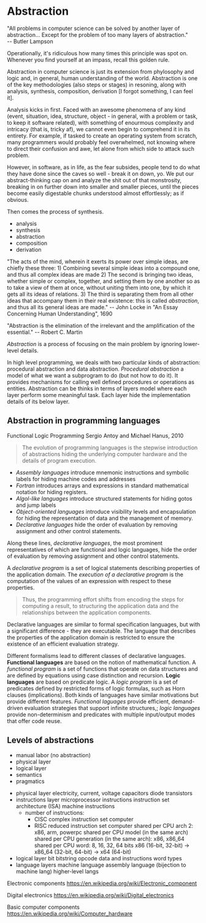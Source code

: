 # Abstraction

"All problems in computer science can be solved by another layer of abstraction… Except for the problem of too many layers of abstraction."   
-- Butler Lampson

Operationally, it's ridiculous how many times this principle was spot on. Whenever you find yourself at an impass, recall this golden rule.

Abstraction in computer science is just its extension from phylosophy and logic and, in general, human understanding of the world. Abstraction is one of the key methodologies (also steps or stages) in resoning, along with analysis, synthesis, composition, derivation [I forgot something, I can feel it].

Analysis kicks in first. Faced with an awesome phenomena of any kind (event, situation, idea, structure, object - in general, with a problem or task, to keep it software related), with something of enourmous complexity and intricacy (that is, tricky af), we cannot even begin to comprehend it in its entirety. For example, if tasked to create an operating system from scratch, many programmers would probably feel overwhelmed, not knowing where to direct their confusion and awe, let alone from which side to attack such problem.

However, in software, as in life, as the fear subsides, people tend to do what they have done since the caves so well - break it on down, yo. We put our abstract-thinking cap on and analyze the shit out of that monstrosity, breaking in on further down into smaller and smaller pieces, until the pieces become easily digestable chunks understood almost effortlessly; as if obvious.

Then comes the process of synthesis.










- analysis
- synthesis
- abstraction
- composition
- derivation



"The acts of the mind, wherein it exerts its power over simple ideas, are chiefly these three: 1) Combining several simple ideas into a compound one, and thus all complex ideas are made 2) The second is bringing two ideas, whether simple or complex, together, and setting them by one another so as to take a view of them at once, without uniting them into one, by which it gets all its ideas of relations. 3) The third is separating them from all other ideas that accompany them in their real existence: this is called *abstraction*, and thus all its general ideas are made."
-- John Locke in "An Essay Concerning Human Understanding", 1690


"Abstraction is the elimination of the irrelevant and the amplification of the essential." -- Robert C. Martin



*Abstraction* is a process of focusing on the main problem by ignoring lower-level details.

In high level programming, we deals with two particular kinds of abstraction: procedural abstraction and data abstraction. 
*Procedural abstraction* a model of what we want a subprogram to do (but not how to do it). It provides mechanisms for calling well defined procedures or operations as entities. Abstraction can be thinks in terms of layers model where each layer perform some meaningful task. Each layer hide the implementation details of its below layer.


## Abstraction in programming languages
Functional Logic Programming
Sergio Antoy and Michael Hanus, 2010

>The evolution of programming languages is the stepwise introduction of abstractions hiding the underlying computer hardware and the details of program execution.

- *Assembly languages* introduce mnemonic instructions and symbolic labels for hiding machine codes and addresses
- *Fortran* introduces arrays and expressions in standard mathematical notation for hiding registers.
- *Algol-like languages* introduce structured statements for hiding gotos and jump labels
- *Object-oriented languages* introduce visibility levels and encapsulation for hiding the representation of data and the management of memory.
- *Declarative languages* hide the order of evaluation by removing assignment and other control statements.

Along these lines, *declarative languages*, the most prominent representatives of which are functional and logic languages, hide the order of evaluation by removing assignment and other control statements.

A *declarative program* is a set of logical statements describing properties of the application domain. The *execution of a declarative program* is the computation of the values of an expression with respect to these properties.

>Thus, the programming effort shifts from encoding the steps for computing a result, to structuring the application data and the relationships between the application components.

Declarative languages are similar to formal specification languages, but with a significant difference - they are executable. The language that describes the properties of the application domain is restricted to ensure the existence of an efficient evaluation strategy.

Different formalisms lead to different classes of declarative languages. **Functional languages** are based on the notion of mathematical function. A *functional program* is a set of functions that operate on data structures and are defined by equations using case distinction and recursion. **Logic languages** are based on predicate logic. A *logic program* is a set of predicates defined by restricted forms of logic formulas, such as Horn clauses (implications). Both kinds of languages have similar motivations but provide different features. *Functional laguages* provide efficient, demand-driven evaluation strategies that support infinite structures,; *logic languages* provide non-determinism and predicates with multiple input/output modes that offer code reuse.



## Levels of abstractions

- manual labor (no abstraction)
- physical layer
- logical layer
- semantics
- pragmatics

* physical layer
  electricity, current, voltage
  capacitors
  diode
  transistors
* instructions layer
  microprocessor instructions
  instruction set architecture (ISA)
  machine instructions
    - number of instructions:
      - CISC complex instruction set computer
      - RISC reduced instruction set computer
    shared per CPU arch 2: x86, arm, powerpc
    shared per CPU model (in the same arch)
    shared per CPU generation (in the same arch): x86, x86_64
    shared per CPU word: 8, 16, 32, 64 bits
    x86 (16-bit, 32-bit) -> x86_64 (32-bit, 64-bit) -> x64 (64-bit)
* logical layer
  bit
  bitstring
  opcode
  data and instructions
  word
  types
* language layers
  machine language
  assembly language (bijection to machine lang)
  higher-level langs

Electronic components
https://en.wikipedia.org/wiki/Electronic_component

Digital electronics
https://en.wikipedia.org/wiki/Digital_electronics

Basic computer components
https://en.wikipedia.org/wiki/Computer_hardware

